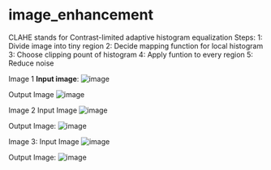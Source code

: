 # image_enhancement
CLAHE stands for Contrast-limited adaptive histogram equalization
Steps: 
1: Divide image into tiny region
2: Decide mapping function for local histogram
3: Choose clipping pount of histogram
4: Apply funtion to every region 
5: Reduce noise

Image 1
**Input image**:
![image](https://github.com/khushpreet-007/image_enhancement/assets/75271300/8ba2422c-62ad-4a2e-b9b1-8b75da06946b)

Output Image
![image](https://github.com/khushpreet-007/image_enhancement/assets/75271300/f8787f9c-3534-4239-8f75-95b25e53b34b)

Image 2
Input Image
![image](https://github.com/khushpreet-007/image_enhancement/assets/75271300/e3df9c84-acce-470f-bd7e-f6986fd3475a)

Output Image:
![image](https://github.com/khushpreet-007/image_enhancement/assets/75271300/b33357ab-929c-41c1-9b71-cdc532436354)

Image 3:
Input Image
![image](https://github.com/khushpreet-007/image_enhancement/assets/75271300/c5daefba-2b1f-45d9-94d6-d456bdaca117)

Output Image:
![image](https://github.com/khushpreet-007/image_enhancement/assets/75271300/1facbcf8-fb5c-454d-a3a0-8c44bae04fa3)
